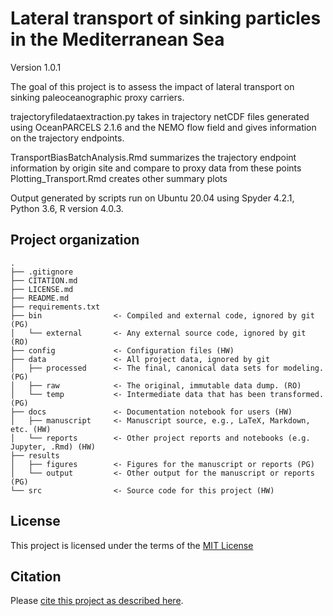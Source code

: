 # Lateral transport of sinking particles in the Mediterranean Sea

Version 1.0.1

The goal of this project is to assess the impact of lateral transport on sinking paleoceanographic proxy carriers. 

trajectoryfiledataextraction.py takes in trajectory netCDF files generated using OceanPARCELS 2.1.6 and the NEMO flow field and gives information on the trajectory endpoints.

TransportBiasBatchAnalysis.Rmd summarizes the trajectory endpoint information by origin site and compare to proxy data from these points
Plotting_Transport.Rmd creates other summary plots

Output generated by scripts run on Ubuntu 20.04 using Spyder 4.2.1, Python 3.6, R version 4.0.3.

## Project organization

```
.
├── .gitignore
├── CITATION.md
├── LICENSE.md
├── README.md
├── requirements.txt
├── bin                <- Compiled and external code, ignored by git (PG)
│   └── external       <- Any external source code, ignored by git (RO)
├── config             <- Configuration files (HW)
├── data               <- All project data, ignored by git
│   ├── processed      <- The final, canonical data sets for modeling. (PG)
│   ├── raw            <- The original, immutable data dump. (RO)
│   └── temp           <- Intermediate data that has been transformed. (PG)
├── docs               <- Documentation notebook for users (HW)
│   ├── manuscript     <- Manuscript source, e.g., LaTeX, Markdown, etc. (HW)
│   └── reports        <- Other project reports and notebooks (e.g. Jupyter, .Rmd) (HW)
├── results
│   ├── figures        <- Figures for the manuscript or reports (PG)
│   └── output         <- Other output for the manuscript or reports (PG)
└── src                <- Source code for this project (HW)

```


## License

This project is licensed under the terms of the [MIT License](/LICENSE.md)

## Citation

Please [cite this project as described here](/CITATION.md).
